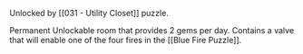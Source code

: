 
Unlocked by [[031 - Utility Closet]] puzzle.

Permanent Unlockable room that provides 2 gems per day.
Contains a valve that will enable one of the four fires in the [[Blue Fire Puzzle]].
